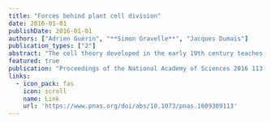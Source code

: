 ```yaml
---
title: "Forces behind plant cell division"
date: 2016-01-01
publishDate: 2016-01-01
authors: ["Adrien Guérin", "**Simon Gravelle**", "Jacques Dumais"]
publication_types: ["2"]
abstract: "The cell theory developed in the early 19th century teaches us that only cells beget cells (1). As a consequence, the evolution of life on Earth is but a long sequence of cell divisions; wherever this sequence is broken, life ends. Cell division is not only how organisms perpetuate themselves, it is also one way in which complexity is built during development. The contribution of cell division to development is particularly striking in plants because plant cells are surrounded by stiff walls, making them clearly distinguishable from each other and fixing their spatial relation by preventing cell migration. As a result, many of the first microscopic observations ever published are of regularly organized cells within plant tissues. Based on these observations, many theories were put forward to explain how plant cells select their axis of division. The most perennial cell-division theory emerged from the work of Sachs (2), Berthold (3 …"
featured: true
publication: "Proceedings of the National Academy of Sciences 2016 113 (32)"
links:
  - icon_pack: fas
    icon: scroll
    name: Link
    url: 'https://www.pnas.org/doi/abs/10.1073/pnas.1609309113'
---
```

